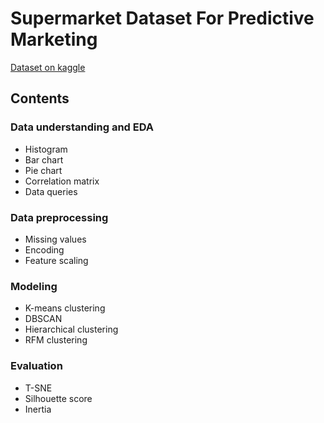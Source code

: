# Supermarket Dataset For Predictive Marketing
[Dataset on kaggle](https://www.kaggle.com/datasets/hunter0007/ecommerce-dataset-for-predictive-marketing-2023)

## Contents
### Data understanding and EDA
* Histogram
* Bar chart
* Pie chart
* Correlation matrix
* Data queries

### Data preprocessing 
* Missing values
* Encoding
* Feature scaling
  
### Modeling
* K-means clustering
* DBSCAN
* Hierarchical clustering
* RFM clustering

### Evaluation
* T-SNE
* Silhouette score
* Inertia
